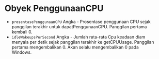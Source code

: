 # Obyek PenggunaanCPU

* `prosentasePenggunaanCPU` Angka - Prosentase penggunaan CPU sejak panggilan terakhir untuk dapatPenggunaanCPU. Panggilan pertama kembali 0.
* `idleWakeupsPerSecond` Angka - Jumlah rata-rata Cpu keadaan diam menyala per detik sejak panggilan terakhir ke getCPUUsage. Panggilan pertama mengembalikan 0. Akan selalu mengembalikan 0 pada Windows.
